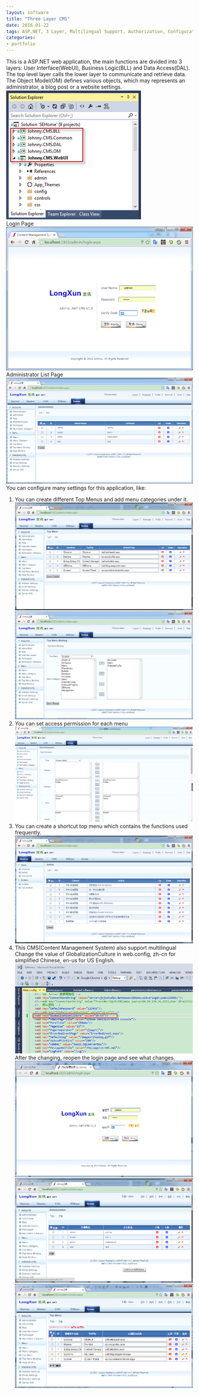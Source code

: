 ```yaml
---
layout: software
title: "Three Layer CMS"
date: 2016-01-22
tags: ASP.NET, 3 Layer, Multilingual Support, Authorization, Configuration
categories:
- portfolio
---
```


This is a ASP.NET web application, the main functions are divided into 3 layers: User Interface(WebUI), Business Logic(BLL) and Data Access(DAL). The top level layer calls the lower layer to communicate and retrieve data. The Object Model(OM) defines various objects, which may represents an administrator, a blog post or a website settings.  
![Project Structure](/assets/3layercms/3layer.png "Project Structure")  
Login Page  
![login](/assets/3layercms/login.png "login")  
Administrator List Page  
![admin](/assets/3layercms/adminlist.png "admin")  
You can configure many settings for this application, like:  
1. You can create different Top Menus and add menu categories under it.  
![topmenu](/assets/3layercms/menutop.png "topmenu")  
![menu config](/assets/3layercms/menuconfig.png "menu config")  
2. You can set access permission for each menu  
![role permission](/assets/3layercms/rolepermission.png "role permission")  
3. You can create a shortcut top menu which contains the functions used frequently.  
![shortcut](/assets/3layercms/shortcut.png "shortcut")  
4. This CMS(Content Management System) also support multilingual  
Change the value of GlobalizationCulture in web.config, zh-cn for simplified Chinese, en-us for US English.  
![localization](/assets/3layercms/localization.png "localization")  
After the changing, reopen the login page and see what changes.  
![login_cn](/assets/3layercms/login_cn.png "login_cn")  
![adminlist_cn](/assets/3layercms/adminlist_cn.png "adminlist_cn")  
![menu_cn](/assets/3layercms/menu_cn.png "menu_cn")  
